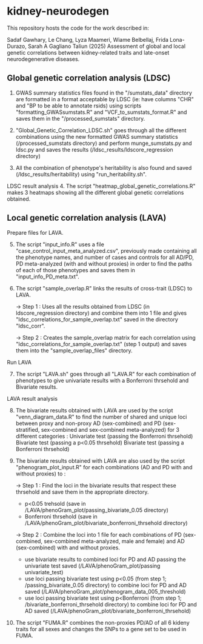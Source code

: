 # kidney-neurodegen

This repository hosts the code for the work described in:

Sadaf Gawhary, Le Chang, Lyza Maameri, Wiame Belbellaj, Frida Lona-Durazo, Sarah A Gagliano Taliun (2025) Assessment of global and local genetic correlations between kidney-related traits and late-onset neurodegenerative diseases.

## Global genetic correlation analysis (LDSC)

1. GWAS summary statistics files found in the "/sumstats_data" directory are formatted in a format acceptable by LDSC (ie: have columns "CHR" and "BP to be able to annotate rsids) using scripts "formatting_GWASsumstats.R" and "VCF_to_sumstats_format.R" and saves them in the "/processed_sumstats" directory.
   
2. "Global_Genetic_Correlation_LDSC.sh" goes through all the different combinations using the new formatted GWAS summary statistics (/processed_sumstats directory) and perform munge_sumstats.py and ldsc.py and saves the results (/ldsc_results/ldscore_regression directory)
   
3. All the combination of phenotype's heritability is also found and saved (/ldsc_results/heritability) using "run_heritability.sh".


LDSC result analysis
4. The script "heatmap_global_genetic_correlations.R" makes 3 heatmaps showing all the different global genetic correlations obtained. 

## Local genetic correlation analysis (LAVA)
Prepare files for LAVA.

5. The script "input_info.R" uses a file "case_control_input_meta_analyzed.csv", previously made containing all the phenotype names, and number of cases and controls for all AD/PD, PD meta-analyzed (with and without proxies) in order to find the paths of each of those phenotypes and saves them in "input_info_PD_meta.txt".
   
6. The script "sample_overlap.R" links the results of cross-trait (LDSC) to LAVA.
   
   -> Step 1 : Uses all the results obtained from LDSC (in ldscore_regression directory) and combine them into 1 file and gives "ldsc_correlations_for_sample_overlap.txt" saved in       the directory "ldsc_corr".
   
   -> Step 2  : Creates the sample_overlap matrix for each correlation using "ldsc_correlations_for_sample_overlap.txt" (step 1 output) and saves them into the 
      "sample_overlap_files" directory.


Run LAVA 

7. The script "LAVA.sh" goes through all "LAVA.R" for each combination of phenotypes to give univariate results with a Bonferroni thrsehold and Bivariate results.

LAVA result analysis

8. The bivariate results obtained with LAVA are used by the script "venn_diagram_data.R" to find the number of shared and unique loci between proxy and non-proxy AD (sex-combined) and PD (sex-stratified, sex-combined and sex-combined meta-analyzed) for 3 different categories :
      Univariate test (passing the Bonferroni thrsehold)
      Bivariate test (passing a p<0.05 thrsehold)
      Bivariate test (passing a Bonferroni thrsehold)

9. The bivariate results obtained with LAVA are also used by the script "phenogram_plot_input.R" for each combinations (AD and PD with and without proxies) to :
    
   -> Step 1 : Find the loci in the bivariate results that respect these thrsehold and save them in the appropriate directory. 
      - p<0.05 trehsold (save in /LAVA/phenoGram_plot/passing_bivariate_0.05 directory) 
      - Bonferroni thrsehold (save in /LAVA/phenoGram_plot/bivariate_bonferroni_thrsehold directory)
        
   -> Step 2 : Combine the loci into 1 file for each combinations of PD (sex-combined, sex-combined meta-analyzed, male and female) and AD (sex-combined) with and without proxies. 
      - use bivariate results to combined loci for PD and AD passing the univariate test saved (/LAVA/phenoGram_plot/passing univariate_test)
      - use loci passing bivariate test using p<0.05 (from step 1; /passing_bivariate_0.05 directory) to combine loci for PD and AD saved (/LAVA/phenoGram_plot/phenogram_data_005_threshold) 
      - use loci passing bivariate test using p<Bonferroni (from step 1; /bivariate_bonferroni_thrsehold directory) to combine loci for PD and AD saved (/LAVA/phenoGram_plot/bivariate_bonferroni_thrsehold)
      
11. The script "FUMA.R" combines the non-proxies PD/AD of all 6 kideny traits for all sexes and changes the SNPs to a gene set to be used in FUMA.

